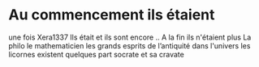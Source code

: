 #  Au commencement ils étaient 
une fois
Xera1337
Ils était et ils sont encore ..
A la fin ils n'étaient plus
La philo
le mathematicien
les grands esprits de l’antiquité 
dans l'univers les licornes existent quelques part
socrate et sa cravate

